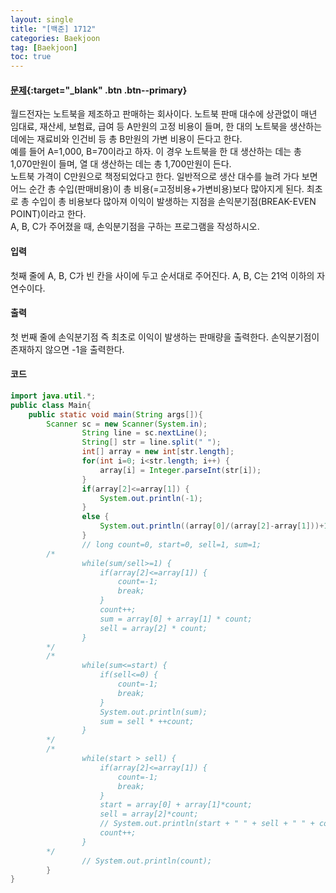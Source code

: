 ```yaml
---
layout: single
title: "[백준] 1712"
categories: Baekjoon
tag: [Baekjoon]
toc: true
---
```


#### [문제](https://www.acmicpc.net/problem/1712){:target="\_blank" .btn .btn--primary}
월드전자는 노트북을 제조하고 판매하는 회사이다. 노트북 판매 대수에 상관없이 매년 임대료, 재산세, 보험료, 급여 등 A만원의 고정 비용이 들며, 한 대의 노트북을 생산하는 데에는 재료비와 인건비 등 총 B만원의 가변 비용이 든다고 한다.  
예를 들어 A=1,000, B=70이라고 하자. 이 경우 노트북을 한 대 생산하는 데는 총 1,070만원이 들며, 열 대 생산하는 데는 총 1,700만원이 든다.  
노트북 가격이 C만원으로 책정되었다고 한다. 일반적으로 생산 대수를 늘려 가다 보면 어느 순간 총 수입(판매비용)이 총 비용(=고정비용+가변비용)보다 많아지게 된다. 최초로 총 수입이 총 비용보다 많아져 이익이 발생하는 지점을 손익분기점(BREAK-EVEN POINT)이라고 한다.  
A, B, C가 주어졌을 때, 손익분기점을 구하는 프로그램을 작성하시오.

#### 입력
첫째 줄에 A, B, C가 빈 칸을 사이에 두고 순서대로 주어진다. A, B, C는 21억 이하의 자연수이다.

#### 출력
첫 번째 줄에 손익분기점 즉 최초로 이익이 발생하는 판매량을 출력한다. 손익분기점이 존재하지 않으면 -1을 출력한다.

#### 코드
```java
import java.util.*;
public class Main{
	public static void main(String args[]){
		Scanner sc = new Scanner(System.in);
                String line = sc.nextLine();
                String[] str = line.split(" ");
                int[] array = new int[str.length];
                for(int i=0; i<str.length; i++) {
                    array[i] = Integer.parseInt(str[i]);
                }
                if(array[2]<=array[1]) {
                    System.out.println(-1);
                }
                else {
                    System.out.println((array[0]/(array[2]-array[1]))+1);
                }
                // long count=0, start=0, sell=1, sum=1;
        /*
                while(sum/sell>=1) {
                    if(array[2]<=array[1]) {
                        count=-1;
                        break;
                    }
                    count++;
                    sum = array[0] + array[1] * count;
                    sell = array[2] * count;
                }
        */
        /*
                while(sum<=start) {
                    if(sell<=0) {
                        count=-1;
                        break;
                    }
                    System.out.println(sum);
                    sum = sell * ++count;
                }
        */
        /*
                while(start > sell) {
                    if(array[2]<=array[1]) {
                        count=-1;
                        break;
                    }
                    start = array[0] + array[1]*count;
                    sell = array[2]*count;
                    // System.out.println(start + " " + sell + " " + count);
                    count++;
                }
        */
                // System.out.println(count);
        }
}
```
